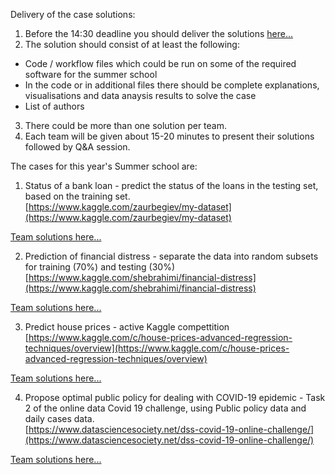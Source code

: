 Delivery of the case solutions:

1. Before the 14:30 deadline you should deliver the solutions [here...](https://forms.gle/9hAyfkp3h7uijEz48)  
2. The solution should consist of at least the following:  
* Code / workflow files which could be run on some of the required software for the summer school  
* In the code or in additional files there should be complete explanations, visualisations and data anaysis results to solve the case  
* List of authors  
3. There could be more than one solution per team.  
4. Each team will be given about 15-20 minutes to present their solutions followed by Q&A session.


The cases for this year's Summer school are:  

1. Status of a bank loan - predict the status of the loans in the testing set, based on the training set.  
[https://www.kaggle.com/zaurbegiev/my-dataset](https://www.kaggle.com/zaurbegiev/my-dataset)  

[Team solutions here...](/case1/)  

2. Prediction of financial distress - separate the data into random subsets for training (70%) and testing (30%)  
[https://www.kaggle.com/shebrahimi/financial-distress](https://www.kaggle.com/shebrahimi/financial-distress)  

[Team solutions here...](/case2/)  

3. Predict house prices - active Kaggle compettition  
[https://www.kaggle.com/c/house-prices-advanced-regression-techniques/overview](https://www.kaggle.com/c/house-prices-advanced-regression-techniques/overview)  

[Team solutions here...](/case3/)  

4. Propose optimal public policy for dealing with COVID-19 epidemic - Task 2 of the online data Covid 19 challenge, using Public policy data and daily cases data.    
[https://www.datasciencesociety.net/dss-covid-19-online-challenge/](https://www.datasciencesociety.net/dss-covid-19-online-challenge/)  

[Team solutions here...](/case4/)  
